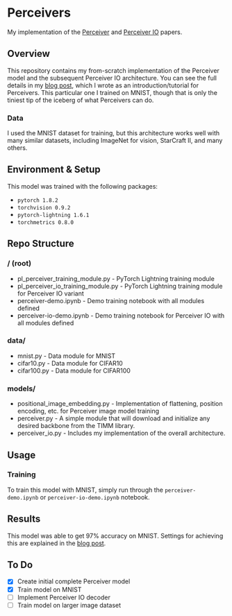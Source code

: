 # Perceivers
My implementation of the [Perceiver](https://arxiv.org/abs/2103.03206) and [Perceiver IO](https://arxiv.org/abs/2107.14795) papers.

## Overview
This repository contains my from-scratch implementation of the Perceiver model and the subsequent Perceiver IO architecture. You can see the full details in my [blog post](), which I wrote as an introduction/tutorial for Perceivers. This particular one I trained on MNIST, though that is only the tiniest tip of the iceberg of what Perceivers can do.


### Data
I used the MNIST dataset for training, but this architecture works well with many similar datasets, including ImageNet for vision, StarCraft II, and many others.

## Environment & Setup
This model was trained with the following packages:
- `pytorch 1.8.2`
- `torchvision 0.9.2`
- `pytorch-lightning 1.6.1`
- `torchmetrics 0.8.0`

## Repo Structure
### / (root)
- pl_perceiver_training_module.py - PyTorch Lightning training module
- pl_perceiver_io_training_module.py - PyTorch Lightning training module for Perceiver IO variant
- perceiver-demo.ipynb - Demo training notebook with all modules defined 
- perceiver-io-demo.ipynb - Demo training notebook for Perceiver IO with all modules defined

### data/
- mnist.py - Data module for MNIST
- cifar10.py - Data module for CIFAR10
- cifar100.py - Data module for CIFAR100

### models/
- positional_image_embedding.py - Implementation of flattening, position encoding, etc. for Perceiver image model training
- perceiver.py - A simple module that will download and initialize any desired backbone from the TIMM library.
- perceiver_io.py - Includes my implementation of the overall architecture.

## Usage
### Training
To train this model with MNIST, simply run through the `perceiver-demo.ipynb` or `perceiver-io-demo.ipynb` notebook.

## Results
This model was able to get 97% accuracy on MNIST. Settings for achieving this are explained in the [blog post](https://medium.com/@curttigges/building-a-transformer-powered-sota-image-labeller-cfe25e6d69f1).

## To Do
- [x] Create initial complete Perceiver model
- [x] Train model on MNIST
- [ ] Implement Perceiver IO decoder
- [ ] Train model on larger image dataset
